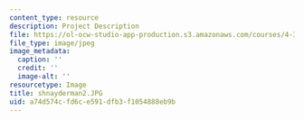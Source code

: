 ```yaml
---
content_type: resource
description: Project Description
file: https://ol-ocw-studio-app-production.s3.amazonaws.com/courses/4-341-introduction-to-photography-fall-2002/a74d574cfd6ce591dfb3f1054888eb9b_shnayderman2.JPG
file_type: image/jpeg
image_metadata:
  caption: ''
  credit: ''
  image-alt: ''
resourcetype: Image
title: shnayderman2.JPG
uid: a74d574c-fd6c-e591-dfb3-f1054888eb9b
---
```

